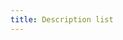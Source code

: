 ```yaml
---
title: Description list
---
```


<EuiSpacer/>
<EuiPageHeader @pageTitle="Description list"/>

<EuiHorizontalRule />
